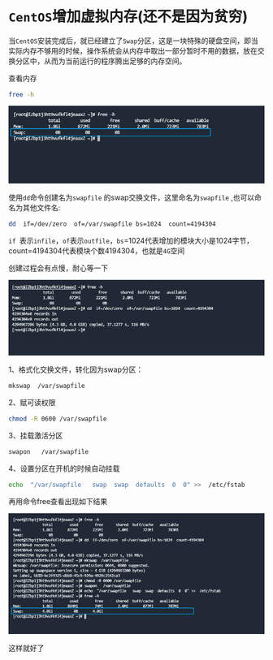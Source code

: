 # `CentOS`增加虚拟内存(还不是因为贫穷)

当`CentOS`安装完成后，就已经建立了`Swap`分区，这是一块特殊的硬盘空间，即当实际内存不够用的时候，操作系统会从内存中取出一部分暂时不用的数据，放在交换分区中，从而为当前运行的程序腾出足够的内存空间。

查看内存

```bash
free -h
```

 ![img](.\img\linux_swap_01.png)



使用`dd`命令创建名为`swapfile` 的swap交换文件，这里命名为`swapfile` ,也可以命名为其他文件名:

```bash
dd  if=/dev/zero  of=/var/swapfile bs=1024  count=4194304
```

`if `表示`infile`，`of`表示`outfile`，`bs`=1024代表增加的模块大小是1024字节，count=4194304代表模块个数4194304，也就是`4G`空间

创建过程会有点慢，耐心等一下

 ![img](.\img\linux_swap_02.png)

1、格式化交换文件，转化因为swap分区：

```bash
mkswap  /var/swapfile
```

2、赋可读权限

```bash
chmod -R 0600 /var/swapfile
```

3、挂载激活分区

```bash
swapon   /var/swapfile
```

4、设置分区在开机的时候自动挂载

```bash
echo  "/var/swapfile   swap  swap  defaults  0  0" >>  /etc/fstab
```

再用命令free查看出现如下结果

 ![img](.\img\linux_swap_03.png)

这样就好了